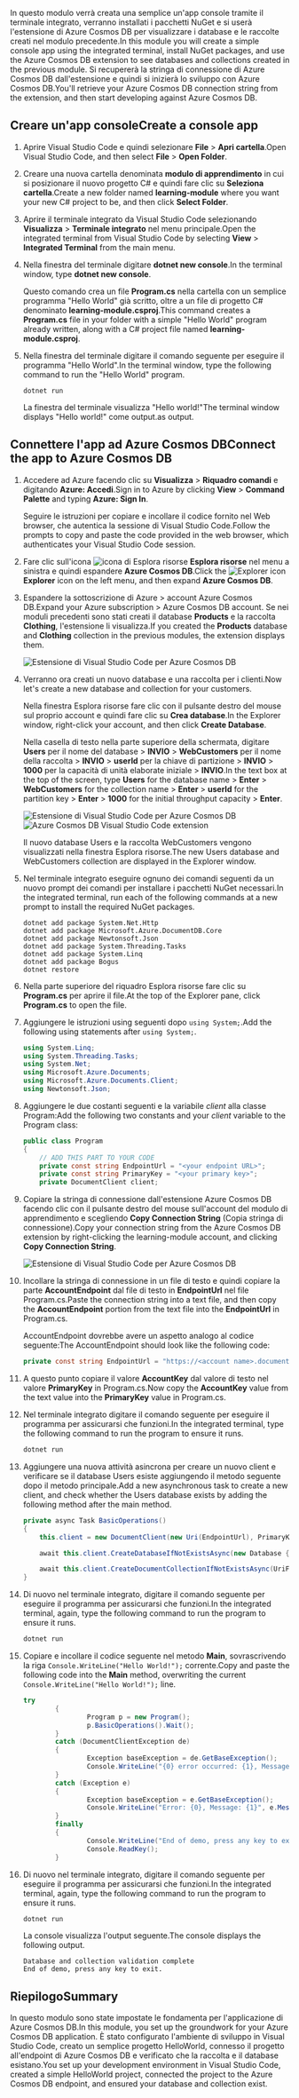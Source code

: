 <span data-ttu-id="a040f-101">In questo modulo verrà creata una semplice un'app console tramite il terminale integrato, verranno installati i pacchetti NuGet e si userà l'estensione di Azure Cosmos DB per visualizzare i database e le raccolte creati nel modulo precedente.</span><span class="sxs-lookup"><span data-stu-id="a040f-101">In this module you will create a simple console app using the integrated terminal, install NuGet packages, and use the Azure Cosmos DB extension to see databases and collections created in the previous module.</span></span> <span data-ttu-id="a040f-102">Si recupererà la stringa di connessione di Azure Cosmos DB dall'estensione e quindi si inizierà lo sviluppo con Azure Cosmos DB.</span><span class="sxs-lookup"><span data-stu-id="a040f-102">You'll retrieve your Azure Cosmos DB connection string from the extension, and then start developing against Azure Cosmos DB.</span></span> 

## <a name="create-a-console-app"></a><span data-ttu-id="a040f-103">Creare un'app console</span><span class="sxs-lookup"><span data-stu-id="a040f-103">Create a console app</span></span>

1. <span data-ttu-id="a040f-104">Aprire Visual Studio Code e quindi selezionare **File** > **Apri cartella**.</span><span class="sxs-lookup"><span data-stu-id="a040f-104">Open Visual Studio Code, and then select **File** > **Open Folder**.</span></span>

2. <span data-ttu-id="a040f-105">Creare una nuova cartella denominata **modulo di apprendimento** in cui si posizionare il nuovo progetto C# e quindi fare clic su **Seleziona cartella**.</span><span class="sxs-lookup"><span data-stu-id="a040f-105">Create a new folder named **learning-module** where you want your new C# project to be, and then click **Select Folder**.</span></span>

2. <span data-ttu-id="a040f-106">Aprire il terminale integrato da Visual Studio Code selezionando **Visualizza** > **Terminale integrato** nel menu principale.</span><span class="sxs-lookup"><span data-stu-id="a040f-106">Open the integrated terminal from Visual Studio Code by selecting **View** > **Integrated Terminal** from the main menu.</span></span>

3. <span data-ttu-id="a040f-107">Nella finestra del terminale digitare **dotnet new console**.</span><span class="sxs-lookup"><span data-stu-id="a040f-107">In the terminal window, type **dotnet new console**.</span></span>

    <span data-ttu-id="a040f-108">Questo comando crea un file **Program.cs** nella cartella con un semplice programma "Hello World" già scritto, oltre a un file di progetto C# denominato **learning-module.csproj**.</span><span class="sxs-lookup"><span data-stu-id="a040f-108">This command creates a **Program.cs** file in your folder with a simple "Hello World" program already written, along with a C# project file named **learning-module.csproj**.</span></span>

4. <span data-ttu-id="a040f-109">Nella finestra del terminale digitare il comando seguente per eseguire il programma "Hello World".</span><span class="sxs-lookup"><span data-stu-id="a040f-109">In the terminal window, type the following command to run the "Hello World" program.</span></span> 

    ```
    dotnet run
    ```

    <span data-ttu-id="a040f-110">La finestra del terminale visualizza "Hello world!"</span><span class="sxs-lookup"><span data-stu-id="a040f-110">The terminal window displays "Hello world!"</span></span> <span data-ttu-id="a040f-111">come output.</span><span class="sxs-lookup"><span data-stu-id="a040f-111">as output.</span></span>

## <a name="connect-the-app-to-azure-cosmos-db"></a><span data-ttu-id="a040f-112">Connettere l'app ad Azure Cosmos DB</span><span class="sxs-lookup"><span data-stu-id="a040f-112">Connect the app to Azure Cosmos DB</span></span>

1. <span data-ttu-id="a040f-113">Accedere ad Azure facendo clic su **Visualizza** > **Riquadro comandi** e digitando **Azure: Accedi**.</span><span class="sxs-lookup"><span data-stu-id="a040f-113">Sign in to Azure by clicking **View** > **Command Palette** and typing **Azure: Sign In**.</span></span>

    <span data-ttu-id="a040f-114">Seguire le istruzioni per copiare e incollare il codice fornito nel Web browser, che autentica la sessione di Visual Studio Code.</span><span class="sxs-lookup"><span data-stu-id="a040f-114">Follow the prompts to copy and paste the code provided in the web browser, which authenticates your Visual Studio Code session.</span></span>

2. <span data-ttu-id="a040f-115">Fare clic sull'icona ![icona di Esplora risorse](../media/2-setup/visual-studio-code-explorer-icon.png) **Esplora risorse** nel menu a sinistra e quindi espandere **Azure Cosmos DB**.</span><span class="sxs-lookup"><span data-stu-id="a040f-115">Click the ![Explorer icon](../media/2-setup/visual-studio-code-explorer-icon.png) **Explorer** icon on the left menu, and then expand **Azure Cosmos DB**.</span></span>

3. <span data-ttu-id="a040f-116">Espandere la sottoscrizione di Azure > account Azure Cosmos DB.</span><span class="sxs-lookup"><span data-stu-id="a040f-116">Expand your Azure subscription > Azure Cosmos DB account.</span></span> <span data-ttu-id="a040f-117">Se nei moduli precedenti sono stati creati il database **Products** e la raccolta **Clothing**, l'estensione li visualizza.</span><span class="sxs-lookup"><span data-stu-id="a040f-117">If you created the **Products** database and **Clothing** collection in the previous modules, the extension displays them.</span></span>

   ![Estensione di Visual Studio Code per Azure Cosmos DB](../media/2-setup/azure-cosmos-db-vs-code-extension.png) 

4. <span data-ttu-id="a040f-119">Verranno ora creati un nuovo database e una raccolta per i clienti.</span><span class="sxs-lookup"><span data-stu-id="a040f-119">Now let's create a new database and collection for your customers.</span></span>

    <span data-ttu-id="a040f-120">Nella finestra Esplora risorse fare clic con il pulsante destro del mouse sul proprio account e quindi fare clic su **Crea database**.</span><span class="sxs-lookup"><span data-stu-id="a040f-120">In the Explorer window, right-click your account, and then click **Create Database**.</span></span> 
    
    <span data-ttu-id="a040f-121">Nella casella di testo nella parte superiore della schermata, digitare **Users** per il nome del database > **INVIO** > **WebCustomers** per il nome della raccolta >  **INVIO** > **userId** per la chiave di partizione > **INVIO** > **1000** per la capacità di unità elaborate iniziale > **INVIO**.</span><span class="sxs-lookup"><span data-stu-id="a040f-121">In the text box at the top of the screen, type **Users** for the database name > **Enter** > **WebCustomers** for the collection name > **Enter** > **userId** for the partition key > **Enter** > **1000** for the initial throughput capacity > **Enter**.</span></span>

    <span data-ttu-id="a040f-122">![Estensione di Visual Studio Code per Azure Cosmos DB](../media/2-setup/vs-code-azure-cosmos-db-extension.gif) <!--Retake on fresh machine without the other subscriptions showing--></span><span class="sxs-lookup"><span data-stu-id="a040f-122">![Azure Cosmos DB Visual Studio Code extension](../media/2-setup/vs-code-azure-cosmos-db-extension.gif) <!--Retake on fresh machine without the other subscriptions showing--></span></span>

    <span data-ttu-id="a040f-123">Il nuovo database Users e la raccolta WebCustomers vengono visualizzati nella finestra Esplora risorse.</span><span class="sxs-lookup"><span data-stu-id="a040f-123">The new Users database and WebCustomers collection are displayed in the Explorer window.</span></span>

5. <span data-ttu-id="a040f-124">Nel terminale integrato eseguire ognuno dei comandi seguenti da un nuovo prompt dei comandi per installare i pacchetti NuGet necessari.</span><span class="sxs-lookup"><span data-stu-id="a040f-124">In the integrated terminal, run each of the following commands at a new prompt to install the required NuGet packages.</span></span>

    ```
    dotnet add package System.Net.Http
    dotnet add package Microsoft.Azure.DocumentDB.Core
    dotnet add package Newtonsoft.Json
    dotnet add package System.Threading.Tasks
    dotnet add package System.Linq
    dotnet add package Bogus
    dotnet restore
    ```

6. <span data-ttu-id="a040f-125">Nella parte superiore del riquadro Esplora risorse fare clic su **Program.cs** per aprire il file.</span><span class="sxs-lookup"><span data-stu-id="a040f-125">At the top of the Explorer pane, click **Program.cs** to open the file.</span></span>

7. <span data-ttu-id="a040f-126">Aggiungere le istruzioni using seguenti dopo `using System;`.</span><span class="sxs-lookup"><span data-stu-id="a040f-126">Add the following using statements after `using System;`.</span></span>

    ```csharp
    using System.Linq;
    using System.Threading.Tasks;
    using System.Net;
    using Microsoft.Azure.Documents;
    using Microsoft.Azure.Documents.Client;
    using Newtonsoft.Json;
    ```

8. <span data-ttu-id="a040f-127">Aggiungere le due costanti seguenti e la variabile *client* alla classe Program:</span><span class="sxs-lookup"><span data-stu-id="a040f-127">Add the following two constants and your *client* variable to the Program class:</span></span>

    ```csharp
    public class Program
    {
        // ADD THIS PART TO YOUR CODE
        private const string EndpointUrl = "<your endpoint URL>";
        private const string PrimaryKey = "<your primary key>";
        private DocumentClient client;
    ```

    <!--TODO: Use more secure method-->

9. <span data-ttu-id="a040f-128">Copiare la stringa di connessione dall'estensione Azure Cosmos DB facendo clic con il pulsante destro del mouse sull'account del modulo di apprendimento e scegliendo **Copy Connection String** (Copia stringa di connessione).</span><span class="sxs-lookup"><span data-stu-id="a040f-128">Copy your connection string from the Azure Cosmos DB extension by right-clicking the learning-module account, and clicking **Copy Connection String**.</span></span>

    ![Estensione di Visual Studio Code per Azure Cosmos DB](../media/2-setup/vs-code-copy-connection-string.gif) 

10. <span data-ttu-id="a040f-130">Incollare la stringa di connessione in un file di testo e quindi copiare la parte **AccountEndpoint** dal file di testo in **EndpointUrl** nel file Program.cs.</span><span class="sxs-lookup"><span data-stu-id="a040f-130">Paste the connection string into a text file, and then copy the **AccountEndpoint** portion from the text file into the **EndpointUrl** in Program.cs.</span></span>

    <span data-ttu-id="a040f-131">AccountEndpoint dovrebbe avere un aspetto analogo al codice seguente:</span><span class="sxs-lookup"><span data-stu-id="a040f-131">The AccountEndpoint should look like the following code:</span></span>

    ```csharp
    private const string EndpointUrl = "https://<account name>.documents.azure.com:443/;
    ```

12. <span data-ttu-id="a040f-132">A questo punto copiare il valore **AccountKey** dal valore di testo nel valore **PrimaryKey** in Program.cs.</span><span class="sxs-lookup"><span data-stu-id="a040f-132">Now copy the **AccountKey** value from the text value into the **PrimaryKey** value in Program.cs.</span></span>

12. <span data-ttu-id="a040f-133">Nel terminale integrato digitare il comando seguente per eseguire il programma per assicurarsi che funzioni.</span><span class="sxs-lookup"><span data-stu-id="a040f-133">In the integrated terminal, type the following command to run the program to ensure it runs.</span></span>

    ```csharp
    dotnet run
    ```

13. <span data-ttu-id="a040f-134">Aggiungere una nuova attività asincrona per creare un nuovo client e verificare se il database Users esiste aggiungendo il metodo seguente dopo il metodo principale.</span><span class="sxs-lookup"><span data-stu-id="a040f-134">Add a new asynchronous task to create a new client, and check whether the Users database exists by adding the following method after the main method.</span></span>
    
    ```csharp
    private async Task BasicOperations()
    {
        this.client = new DocumentClient(new Uri(EndpointUrl), PrimaryKey);

        await this.client.CreateDatabaseIfNotExistsAsync(new Database { Id = "Users" });

        await this.client.CreateDocumentCollectionIfNotExistsAsync(UriFactory.CreateDatabaseUri("Users"), new DocumentCollection { Id = "WebCustomers" });
    }
    ```

14. <span data-ttu-id="a040f-135">Di nuovo nel terminale integrato, digitare il comando seguente per eseguire il programma per assicurarsi che funzioni.</span><span class="sxs-lookup"><span data-stu-id="a040f-135">In the integrated terminal, again, type the following command to run the program to ensure it runs.</span></span>

    ```csharp
    dotnet run
    ```

15. <span data-ttu-id="a040f-136">Copiare e incollare il codice seguente nel metodo **Main**, sovrascrivendo la riga `Console.WriteLine("Hello World!");` corrente.</span><span class="sxs-lookup"><span data-stu-id="a040f-136">Copy and paste the following code into the **Main** method, overwriting the current `Console.WriteLine("Hello World!");` line.</span></span>

    ```csharp
    try
            {
                    Program p = new Program();
                    p.BasicOperations().Wait();
            }
            catch (DocumentClientException de)
            {
                    Exception baseException = de.GetBaseException();
                    Console.WriteLine("{0} error occurred: {1}, Message: {2}", de.StatusCode, de.Message, baseException.Message);
            }
            catch (Exception e)
            {
                    Exception baseException = e.GetBaseException();
                    Console.WriteLine("Error: {0}, Message: {1}", e.Message, baseException.Message);
            }
            finally
            {
                    Console.WriteLine("End of demo, press any key to exit.");
                    Console.ReadKey();
            }
    ```

16. <span data-ttu-id="a040f-137">Di nuovo nel terminale integrato, digitare il comando seguente per eseguire il programma per assicurarsi che funzioni.</span><span class="sxs-lookup"><span data-stu-id="a040f-137">In the integrated terminal, again, type the following command to run the program to ensure it runs.</span></span>

    ```csharp
    dotnet run
    ```

    <span data-ttu-id="a040f-138">La console visualizza l'output seguente.</span><span class="sxs-lookup"><span data-stu-id="a040f-138">The console displays the following output.</span></span>
    
    ```
    Database and collection validation complete
    End of demo, press any key to exit.
    ```

## <a name="summary"></a><span data-ttu-id="a040f-139">Riepilogo</span><span class="sxs-lookup"><span data-stu-id="a040f-139">Summary</span></span>

<span data-ttu-id="a040f-140">In questo modulo sono state impostate le fondamenta per l'applicazione di Azure Cosmos DB.</span><span class="sxs-lookup"><span data-stu-id="a040f-140">In this module, you set up the groundwork for your Azure Cosmos DB application.</span></span> <span data-ttu-id="a040f-141">È stato configurato l'ambiente di sviluppo in Visual Studio Code, creato un semplice progetto HelloWorld, connesso il progetto all'endpoint di Azure Cosmos DB e verificato che la raccolta e il database esistano.</span><span class="sxs-lookup"><span data-stu-id="a040f-141">You set up your development environment in Visual Studio Code, created a simple HelloWorld project, connected the project to the Azure Cosmos DB endpoint, and ensured your database and collection exist.</span></span>